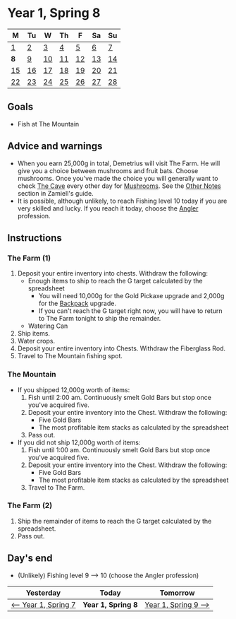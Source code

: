 # Year 1, Spring 8

| M                          | Tu                        | W                         | Th                        | F                         | Sa                        | Su                        |
| -------------------------- | ------------------------- | ------------------------- | ------------------------- |-------------------------- | ------------------------- | ------------------------- |
| [1](year-1-spring-1.md)    | [2](year-1-spring-2.md)   | [3](year-1-spring-3.md)   | [4](year-1-spring-4.md)   | [5](year-1-spring-5.md)   | [6](year-1-spring-6.md)   | [7](year-1-spring-7.md)   |
| **8**                      | [9](year-1-spring-9.md)   | [10](year-1-spring-10.md) | [11](year-1-spring-11.md) | [12](year-1-spring-12.md) | [13](year-1-spring-13.md) | [14](year-1-spring-14.md) |
| [15](year-1-spring-15.md)  | [16](year-1-spring-16.md) | [17](year-1-spring-17.md) | [18](year-1-spring-18.md) | [19](year-1-spring-19.md) | [20](year-1-spring-20.md) | [21](year-1-spring-21.md) |
| [22](year-1-spring-22.md)  | [23](year-1-spring-23.md) | [24](year-1-spring-24.md) | [25](year-1-spring-25.md) | [26](year-1-spring-26.md) | [27](year-1-spring-27.md) | [28](year-1-spring-28.md) |

## Goals

- Fish at The Mountain

## Advice and warnings

- When you earn 25,000g in total, Demetrius will visit The Farm. He will give you a choice between mushrooms and fruit bats. Choose mushrooms. Once you've made the choice you will generally want to check [The Cave](https://stardewvalleywiki.com/The_Cave) every other day for [Mushrooms](https://stardewvalleywiki.com/Foraging). See the [Other Notes](https://github.com/Zamiell/stardew-valley/blob/master/Min-Max_Guide.md#other-notes) section in Zamiell's guide.
- It is possible, although unlikely, to reach Fishing level 10 today if you are very skilled and lucky. If you reach it today, choose the [Angler](https://stardewvalleywiki.com/Fishing#Fishing_Skill) profession.

## Instructions

### The Farm (1)

1. Deposit your entire inventory into chests. Withdraw the following:
   - Enough items to ship to reach the G target calculated by the spreadsheet
     - You will need 10,000g for the Gold Pickaxe upgrade and 2,000g for the [Backpack](https://stardewvalleywiki.com/Tools#Other_Tools) upgrade.
     - If you can't reach the G target right now, you will have to return to The Farm tonight to ship the remainder.
   - Watering Can
2. Ship items.
3. Water crops.
4. Deposit your entire inventory into Chests. Withdraw the Fiberglass Rod.
5. Travel to The Mountain fishing spot.

### The Mountain

- If you shipped 12,000g worth of items:
  1. Fish until 2:00 am. Continuously smelt Gold Bars but stop once you've acquired five.
  2. Deposit your entire inventory into the Chest. Withdraw the following:
     - Five Gold Bars
     - The most profitable item stacks as calculated by the spreadsheet
  3. Pass out.
- If you did not ship 12,000g worth of items:
  1. Fish until 1:00 am. Continuously smelt Gold Bars but stop once you've acquired five.
  2. Deposit your entire inventory into the Chest. Withdraw the following:
     - Five Gold Bars
     - The most profitable item stacks as calculated by the spreadsheet
  3. Travel to The Farm.

### The Farm (2)

1. Ship the remainder of items to reach the G target calculated by the spreadsheet.
2. Pass out.

## Day's end

- (Unlikely) Fishing level 9 ⟶ 10 (choose the Angler profession)

| Yesterday                                 | Today                 | Tomorrow                                    |
| ----------------------------------------- | --------------------- | ------------------------------------------- |
| [⟵ Year 1, Spring 7](year-1-spring-7.md) | **Year 1, Spring 8**  | [Year 1, Spring 9 ⟶](year-1-spring-9.md)   |
